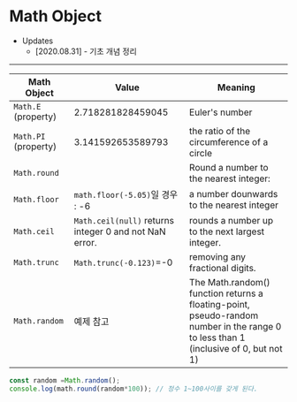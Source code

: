 # Math Object 
- Updates
  - [2020.08.31] - 기초 개념 정리
  

---
| Math Object          | Value                                                  | Meaning                                                                                                                             |
| -------------------- | ------------------------------------------------------ | ----------------------------------------------------------------------------------------------------------------------------------- |
| `Math.E` (property)  | 2.718281828459045                                      | Euler's number                                                                                                                      |
| `Math.PI` (property) | 3.141592653589793                                      | the ratio of the circumference of a circle                                                                                          |
| `Math.round`         |                                                        | Round a number to the nearest integer:                                                                                              |
| `Math.floor`         | `math.floor(-5.05)`일 경우 : -6                        | a number dounwards to the nearest integer                                                                                           |
| `Math.ceil`          | `Math.ceil(null)` returns integer 0 and not NaN error. | rounds a number up to the next largest integer.                                                                                     |
| `Math.trunc`         | `Math.trunc(-0.123)`=-0                                | removing any fractional digits.                                                                                                     |
| `Math.random`        | 예제 참고                                              | The Math.random() function returns a floating-point, pseudo-random number in the range 0 to less than 1 (inclusive of 0, but not 1) |

```javascript
const random =Math.random(); 
console.log(math.round(random*100)); // 정수 1~100사이를 갖게 된다.
```